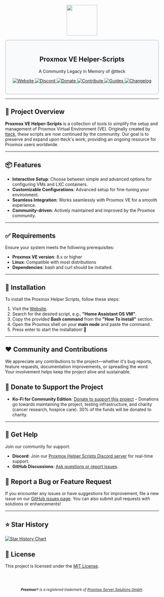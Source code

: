 <div align="center">
  <p align="center">
    <a href="#">
      <img src="https://raw.githubusercontent.com/community-scripts/ProxmoxVE/main/misc/images/logo.png" height="100px" />
    </a>
  </p>
</div>

<div style="border: 2px solid #d1d5db; padding: 20px; border-radius: 8px; background-color: #f9fafb;">
  <h2 align="center">Proxmox VE Helper-Scripts</h2>
  <p align="center">A Community Legacy in Memory of @tteck</p>
  <p align="center">
    <a href="https://helper-scripts.com">
      <img src="https://img.shields.io/badge/Website-4c9b3f?style=for-the-badge&logo=github&logoColor=white" alt="Website" />
    </a>
    <a href="https://discord.gg/jsYVk5JBxq">
      <img src="https://img.shields.io/badge/Discord-7289da?style=for-the-badge&logo=discord&logoColor=white" alt="Discord" />
    </a> 
    <a href="https://ko-fi.com/community_scripts">
      <img src="https://img.shields.io/badge/Support-FF5F5F?style=for-the-badge&logo=ko-fi&logoColor=white" alt="Donate" />
    </a>
    <a href="https://github.com/community-scripts/ProxmoxVE/blob/main/.github/CONTRIBUTOR_AND_GUIDES/CONTRIBUTING.md">
      <img src="https://img.shields.io/badge/Contribute-ff4785?style=for-the-badge&logo=git&logoColor=white" alt="Contribute" />
    </a> 
    <a href="https://github.com/community-scripts/ProxmoxVE/blob/main/.github/CONTRIBUTOR_AND_GUIDES/USER_SUBMITTED_GUIDES.md">
      <img src="https://img.shields.io/badge/Guides-0077b5?style=for-the-badge&logo=read-the-docs&logoColor=white" alt="Guides" />
    </a> 
    <a href="https://github.com/community-scripts/ProxmoxVE/blob/main/CHANGELOG.md">
      <img src="https://img.shields.io/badge/Changelog-6c5ce7?style=for-the-badge&logo=git&logoColor=white" alt="Changelog" />
    </a>
  </p>
</div>

---

## 🚀 Project Overview

**Proxmox VE Helper-Scripts** is a collection of tools to simplify the setup and management of Proxmox Virtual Environment (VE). Originally created by [tteck](https://github.com/tteck), these scripts are now continued by the community. Our goal is to preserve and expand upon tteck's work, providing an ongoing resource for Proxmox users worldwide.

---

## 📦 Features

- **Interactive Setup**: Choose between simple and advanced options for configuring VMs and LXC containers.
- **Customizable Configurations**: Advanced setup for fine-tuning your environment.
- **Seamless Integration**: Works seamlessly with Proxmox VE for a smooth experience.
- **Community-driven**: Actively maintained and improved by the Proxmox community.

---
## ✅ Requirements

Ensure your system meets the following prerequisites:

- **Proxmox VE version**: 8.x or higher
- **Linux**: Compatible with most distributions
- **Dependencies**: bash and curl should be installed.

---

## 🚀 Installation

To install the Proxmox Helper Scripts, follow these steps:

1. Visit the [Website](https://helper-scripts.com/).
2. Search for the desired script, e.g., **"Home Assistant OS VM"**.
3. Copy the provided **Bash command** from the **"How To Install"** section.
4. Open the Proxmox shell on your **main node** and paste the command.
5. Press enter to start the installation! 🚀

---

## ❤️ Community and Contributions

We appreciate any contributions to the project—whether it's bug reports, feature requests, documentation improvements, or spreading the word. Your involvement helps keep the project alive and sustainable.

## 💖 Donate to Support the Project
- **Ko-Fi for Community Edition**: [Donate to support this project](https://ko-fi.com/community_scripts) – Donations go towards maintaining the project, testing infrastructure, and charity (cancer research, hospice care). 30% of the funds will be donated to charity.

---

## 💬 Get Help

Join our community for support:

- **Discord**: Join our [Proxmox Helper Scripts Discord server](https://discord.gg/jsYVk5JBxq) for real-time support.
- **GitHub Discussions**: [Ask questions or report issues](https://github.com/community-scripts/ProxmoxVE/discussions).

## 🤝 Report a Bug or Feature Request

If you encounter any issues or have suggestions for improvement, file a new issue on our [GitHub issues page](https://github.com/community-scripts/ProxmoxVE/issues). You can also submit pull requests with solutions or enhancements!

---

## ⭐ Star History

<a href="https://star-history.com/#community-scripts/ProxmoxVE&Date">
 <picture>
   <source media="(prefers-color-scheme: dark)" srcset="https://api.star-history.com/svg?repos=community-scripts/ProxmoxVE&type=Date&theme=dark" />
   <source media="(prefers-color-scheme: light)" srcset="https://api.star-history.com/svg?repos=community-scripts/ProxmoxVE&type=Date" />
   <img alt="Star History Chart" src="https://api.star-history.com/svg?repos=community-scripts/ProxmoxVE&type=Date" />
 </picture>
</a>

## 📜 License

This project is licensed under the [MIT License](LICENSE).

</br>
</br>
<p align="center">
  <i style="font-size: smaller;"><b>Proxmox</b>® is a registered trademark of <a href="https://www.proxmox.com/en/about/company">Proxmox Server Solutions GmbH</a>.</i>
</p>


